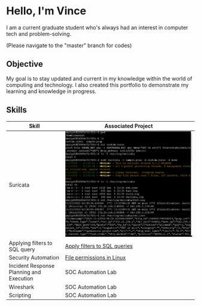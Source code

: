 # Hello, I'm Vince

I am a current graduate student who's always had an interest in computer tech and problem-solving.

(Please navigate to the "master" branch for codes)

## Objective

My goal is to stay updated and current in my knowledge within the world of computing and technology. I also created this portfolio to demonstrate my learning and knowledge in progress.

## Skills

| Skill                                         | Associated Project         |
|-----------------------------------------------|----------------------------|
| Suricata                                      | ![Suricata](screenshots/Suricata.jpg)|
| Applying filters to SQL query                 |[Apply filters to SQL queries](assests/Apply_filters_to_SQL_queries.pdf)|
| Security Automation                           |[File permissions in Linux](assests/File_permissions_in_Linux.pdf)|
| Incident Response Planning and Execution      | SOC Automation Lab|
| Wireshark                                     | SOC Automation Lab|
| Scripting                                     | SOC Automation Lab|
